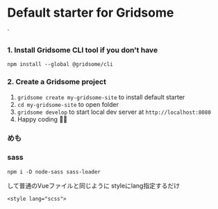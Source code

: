 # Default starter for Gridsome
`
### 1. Install Gridsome CLI tool if you don't have

`npm install --global @gridsome/cli`

### 2. Create a Gridsome project

1. `gridsome create my-gridsome-site` to install default starter </li>
2. `cd my-gridsome-site` to open folder
3. `gridsome develop` to start local dev server at `http://localhost:8080`
4. Happy coding 🎉🙌
### めも

### sass
```
npm i -D node-sass sass-loader
```
して普通のVueファイルと同じように 
styleにlang指定するだけ
```
<style lang="scss">
```
